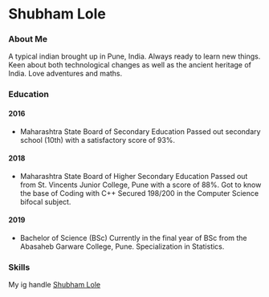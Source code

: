 # Shubham Lole

### About Me
A typical indian brought up in Pune, India.
Always ready to learn new things.
Keen about both technological changes as well as the
ancient heritage of India.
Love adventures and maths.

### Education
#### 2016
- Maharashtra State Board of Secondary Education 
  Passed out secondary school (10th)
  with a satisfactory score of 93%.
#### 2018
- Maharashtra State Board of Higher Secondary Education
  Passed out from St. Vincents Junior College, Pune
  with a score of 88%.
  Got to know the base of Coding with C++
  Secured 198/200 in the Computer Science bifocal subject.
#### 2019
- Bachelor of Science (BSc) 
  Currently in the final year of BSc
  from the Abasaheb Garware College, Pune.
  Specialization in Statistics.
  
### Skills

My ig handle [Shubham Lole](https://www.instagram.com/shubham_prakash_lole/)
